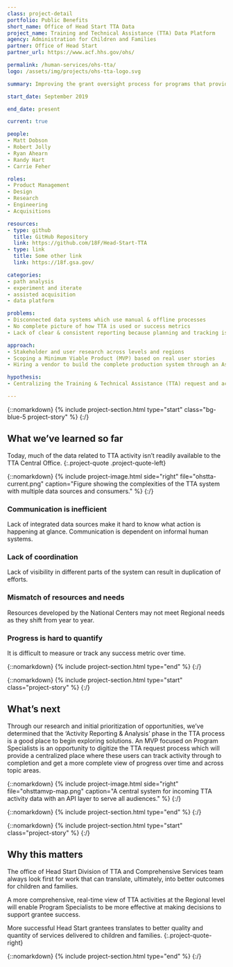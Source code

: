 ```yaml
---
class: project-detail
portfolio: Public Benefits
short_name: Office of Head Start TTA Data
project_name: Training and Technical Assistance (TTA) Data Platform
agency: Administration for Children and Families
partner: Office of Head Start
partner_url: https://www.acf.hhs.gov/ohs/

permalink: /human-services/ohs-tta/
logo: /assets/img/projects/ohs-tta-logo.svg

summary: Improving the grant oversight process for programs that provide training and technical assistance across Head Start and Early Head Start programs

start_date: September 2019

end_date: present

current: true

people:
- Matt Dobson
- Robert Jolly
- Ryan Ahearn
- Randy Hart
- Carrie Feher

roles:
- Product Management
- Design
- Research
- Engineering
- Acquisitions

resources:
- type: github
  title: GitHub Repository
  link: https://github.com/18F/Head-Start-TTA
- type: link
  title: Some other link
  link: https://18f.gsa.gov/

categories:
- path analysis
- experiment and iterate
- assisted acquisition
- data platform

problems:
- Disconnected data systems which use manual & offline processes
- No complete picture of how TTA is used or success metrics
- Lack of clear & consistent reporting because planning and tracking is not coordinated

approach:
- Stakeholder and user research across levels and regions
- Scoping a Minimum Viable Product (MVP) based on real user stories
- Hiring a vendor to build the complete production system through an Assisted Acquisition

hypothesis:
- Centralizing the Training & Technical Assistance (TTA) request and activity tracking process will help elevate insights into TTA activities happening across their region and provide more effective help for their Head Start grantees.

---
```

{::nomarkdown}
{% include project-section.html type="start" class="bg-blue-5 project-story" %}
{:/}

## What we’ve learned so far

Today, much of the data related to TTA activity isn’t readily available to the TTA Central Office.
{:.project-quote .project-quote-left}

{::nomarkdown}
{% include project-image.html side="right" file="ohstta-current.png" caption="Figure showing the complexities of the TTA system with multiple data sources and consumers." %}
{:/}

### Communication is inefficient

Lack of integrated data sources make it hard to know what action is happening at glance. Communication is dependent on informal human systems.

### Lack of coordination

Lack of visibility in different parts of the system can result in duplication of efforts.

### Mismatch of resources and needs

Resources developed by the National Centers may not meet Regional needs as they shift from year to year.

### Progress is hard to quantify

It is difficult to measure or track any success metric over time.

{::nomarkdown}
{% include project-section.html type="end" %}
{:/}

{::nomarkdown}
{% include project-section.html type="start" class="project-story" %}
{:/}

## What’s next

<div class="project-story-left">
  <p>Through our research and initial prioritization of opportunities, we’ve determined that the ‘Activity Reporting & Analysis’ phase in the TTA process is a good place to begin exploring solutions. An MVP focused on Program Specialists is an opportunity to digitize the TTA request process which will provide a centralized place where these users can track activity through to completion and get a more complete view of progress over time and across topic areas.</p>
</div>
{::nomarkdown}
{% include project-image.html side="right" file="ohsttamvp-map.png" caption="A central system for incoming TTA activity data with an API layer to serve all audiences." %}
{:/}

{::nomarkdown}
{% include project-section.html type="end" %}
{:/}

{::nomarkdown}
{% include project-section.html type="start" class="project-story" %}
{:/}

## Why this matters

<div class="project-story-left">
  <p>The office of Head Start Division of TTA and Comprehensive Services team always look first for work that can translate, ultimately, into better outcomes for children and families.</p>
  <p>A more comprehensive, real-time view of TTA activities at the Regional level will enable Program Specialists to be more effective at making decisions to support grantee success.</p>
</div>

More successful Head Start grantees translates to better quality and quantity of services delivered to children and families.
{:.project-quote-right}

{::nomarkdown}
{% include project-section.html type="end" %}
{:/}